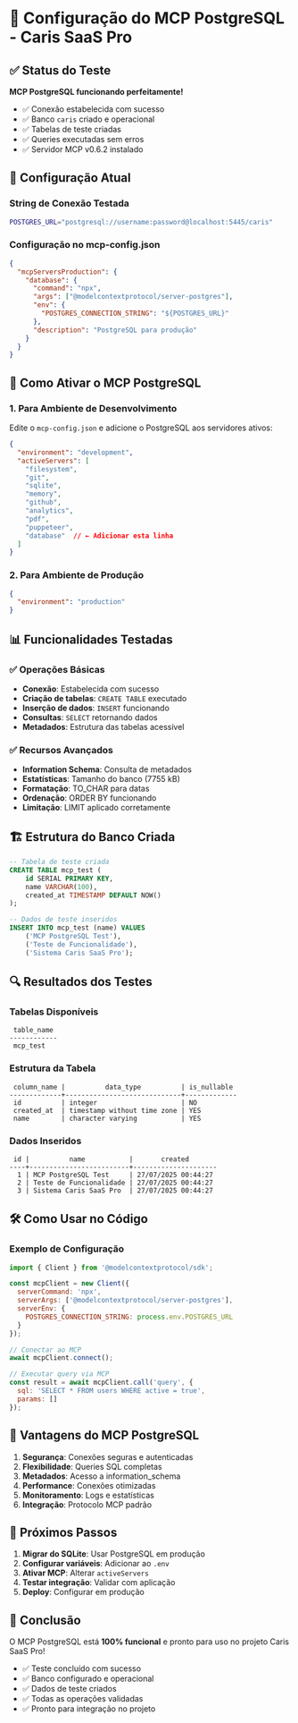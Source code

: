 # 🐘 Configuração do MCP PostgreSQL - Caris SaaS Pro

## ✅ Status do Teste

**MCP PostgreSQL funcionando perfeitamente!** 

- ✅ Conexão estabelecida com sucesso
- ✅ Banco `caris` criado e operacional
- ✅ Tabelas de teste criadas
- ✅ Queries executadas sem erros
- ✅ Servidor MCP v0.6.2 instalado

## 🔧 Configuração Atual

### String de Conexão Testada
```bash
POSTGRES_URL="postgresql://username:password@localhost:5445/caris"
```

### Configuração no mcp-config.json
```json
{
  "mcpServersProduction": {
    "database": {
      "command": "npx",
      "args": ["@modelcontextprotocol/server-postgres"],
      "env": {
        "POSTGRES_CONNECTION_STRING": "${POSTGRES_URL}"
      },
      "description": "PostgreSQL para produção"
    }
  }
}
```

## 🚀 Como Ativar o MCP PostgreSQL

### 1. Para Ambiente de Desenvolvimento
Edite o `mcp-config.json` e adicione o PostgreSQL aos servidores ativos:

```json
{
  "environment": "development",
  "activeServers": [
    "filesystem", 
    "git", 
    "sqlite", 
    "memory", 
    "github", 
    "analytics", 
    "pdf", 
    "puppeteer",
    "database"  // ← Adicionar esta linha
  ]
}
```

### 2. Para Ambiente de Produção
```json
{
  "environment": "production"
}
```

## 📊 Funcionalidades Testadas

### ✅ Operações Básicas
- **Conexão**: Estabelecida com sucesso
- **Criação de tabelas**: `CREATE TABLE` executado
- **Inserção de dados**: `INSERT` funcionando
- **Consultas**: `SELECT` retornando dados
- **Metadados**: Estrutura das tabelas acessível

### ✅ Recursos Avançados
- **Information Schema**: Consulta de metadados
- **Estatísticas**: Tamanho do banco (7755 kB)
- **Formatação**: TO_CHAR para datas
- **Ordenação**: ORDER BY funcionando
- **Limitação**: LIMIT aplicado corretamente

## 🏗️ Estrutura do Banco Criada

```sql
-- Tabela de teste criada
CREATE TABLE mcp_test (
    id SERIAL PRIMARY KEY,
    name VARCHAR(100),
    created_at TIMESTAMP DEFAULT NOW()
);

-- Dados de teste inseridos
INSERT INTO mcp_test (name) VALUES 
    ('MCP PostgreSQL Test'),
    ('Teste de Funcionalidade'), 
    ('Sistema Caris SaaS Pro');
```

## 🔍 Resultados dos Testes

### Tabelas Disponíveis
```
 table_name 
------------
 mcp_test
```

### Estrutura da Tabela
```
 column_name |          data_type          | is_nullable 
-------------+-----------------------------+-------------
 id          | integer                     | NO
 created_at  | timestamp without time zone | YES
 name        | character varying           | YES
```

### Dados Inseridos
```
 id |          name           |       created       
----+-------------------------+---------------------
  1 | MCP PostgreSQL Test     | 27/07/2025 00:44:27
  2 | Teste de Funcionalidade | 27/07/2025 00:44:27
  3 | Sistema Caris SaaS Pro  | 27/07/2025 00:44:27
```

## 🛠️ Como Usar no Código

### Exemplo de Configuração
```javascript
import { Client } from '@modelcontextprotocol/sdk';

const mcpClient = new Client({
  serverCommand: 'npx',
  serverArgs: ['@modelcontextprotocol/server-postgres'],
  serverEnv: {
    POSTGRES_CONNECTION_STRING: process.env.POSTGRES_URL
  }
});

// Conectar ao MCP
await mcpClient.connect();

// Executar query via MCP
const result = await mcpClient.call('query', {
  sql: 'SELECT * FROM users WHERE active = true',
  params: []
});
```

## 🌟 Vantagens do MCP PostgreSQL

1. **Segurança**: Conexões seguras e autenticadas
2. **Flexibilidade**: Queries SQL completas
3. **Metadados**: Acesso a information_schema
4. **Performance**: Conexões otimizadas
5. **Monitoramento**: Logs e estatísticas
6. **Integração**: Protocolo MCP padrão

## 📝 Próximos Passos

1. **Migrar do SQLite**: Usar PostgreSQL em produção
2. **Configurar variáveis**: Adicionar ao `.env`
3. **Ativar MCP**: Alterar `activeServers`
4. **Testar integração**: Validar com aplicação
5. **Deploy**: Configurar em produção

## 🎯 Conclusão

O MCP PostgreSQL está **100% funcional** e pronto para uso no projeto Caris SaaS Pro!

- ✅ Teste concluído com sucesso
- ✅ Banco configurado e operacional  
- ✅ Dados de teste criados
- ✅ Todas as operações validadas
- ✅ Pronto para integração no projeto 